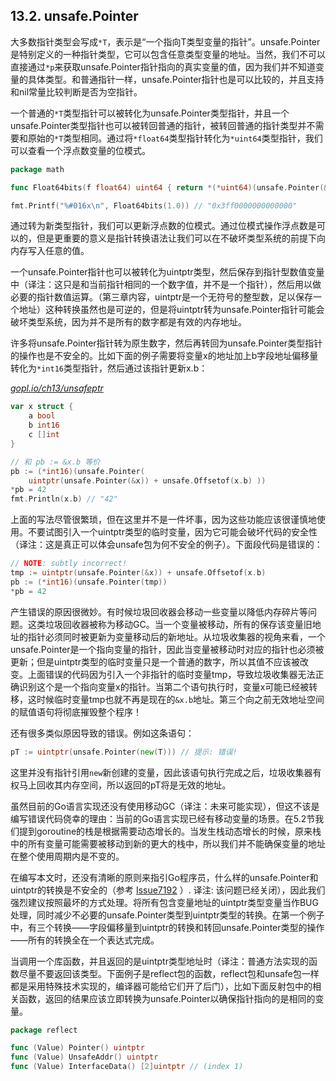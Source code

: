 ## 13.2. unsafe.Pointer

大多数指针类型会写成`*T`，表示是“一个指向T类型变量的指针”。unsafe.Pointer是特别定义的一种指针类型，它可以包含任意类型变量的地址。当然，我们不可以直接通过`*p`来获取unsafe.Pointer指针指向的真实变量的值，因为我们并不知道变量的具体类型。和普通指针一样，unsafe.Pointer指针也是可以比较的，并且支持和nil常量比较判断是否为空指针。

一个普通的`*T`类型指针可以被转化为unsafe.Pointer类型指针，并且一个unsafe.Pointer类型指针也可以被转回普通的指针，被转回普通的指针类型并不需要和原始的`*T`类型相同。通过将`*float64`类型指针转化为`*uint64`类型指针，我们可以查看一个浮点数变量的位模式。

```Go
package math

func Float64bits(f float64) uint64 { return *(*uint64)(unsafe.Pointer(&f)) }

fmt.Printf("%#016x\n", Float64bits(1.0)) // "0x3ff0000000000000"
```

通过转为新类型指针，我们可以更新浮点数的位模式。通过位模式操作浮点数是可以的，但是更重要的意义是指针转换语法让我们可以在不破坏类型系统的前提下向内存写入任意的值。

一个unsafe.Pointer指针也可以被转化为uintptr类型，然后保存到指针型数值变量中（译注：这只是和当前指针相同的一个数字值，并不是一个指针），然后用以做必要的指针数值运算。（第三章内容，uintptr是一个无符号的整型数，足以保存一个地址）这种转换虽然也是可逆的，但是将uintptr转为unsafe.Pointer指针可能会破坏类型系统，因为并不是所有的数字都是有效的内存地址。

许多将unsafe.Pointer指针转为原生数字，然后再转回为unsafe.Pointer类型指针的操作也是不安全的。比如下面的例子需要将变量x的地址加上b字段地址偏移量转化为`*int16`类型指针，然后通过该指针更新x.b：

<u><i>gopl.io/ch13/unsafeptr</i></u>
```Go
var x struct {
	a bool
	b int16
	c []int
}

// 和 pb := &x.b 等价
pb := (*int16)(unsafe.Pointer(
	uintptr(unsafe.Pointer(&x)) + unsafe.Offsetof(x.b) ))
*pb = 42
fmt.Println(x.b) // "42"
```

上面的写法尽管很繁琐，但在这里并不是一件坏事，因为这些功能应该很谨慎地使用。不要试图引入一个uintptr类型的临时变量，因为它可能会破坏代码的安全性（译注：这是真正可以体会unsafe包为何不安全的例子）。下面段代码是错误的：

```Go
// NOTE: subtly incorrect!
tmp := uintptr(unsafe.Pointer(&x)) + unsafe.Offsetof(x.b)
pb := (*int16)(unsafe.Pointer(tmp))
*pb = 42
```

产生错误的原因很微妙。有时候垃圾回收器会移动一些变量以降低内存碎片等问题。这类垃圾回收器被称为移动GC。当一个变量被移动，所有的保存该变量旧地址的指针必须同时被更新为变量移动后的新地址。从垃圾收集器的视角来看，一个unsafe.Pointer是一个指向变量的指针，因此当变量被移动时对应的指针也必须被更新；但是uintptr类型的临时变量只是一个普通的数字，所以其值不应该被改变。上面错误的代码因为引入一个非指针的临时变量tmp，导致垃圾收集器无法正确识别这个是一个指向变量x的指针。当第二个语句执行时，变量x可能已经被转移，这时候临时变量tmp也就不再是现在的`&x.b`地址。第三个向之前无效地址空间的赋值语句将彻底摧毁整个程序！

还有很多类似原因导致的错误。例如这条语句：

```Go
pT := uintptr(unsafe.Pointer(new(T))) // 提示: 错误!
```

这里并没有指针引用`new`新创建的变量，因此该语句执行完成之后，垃圾收集器有权马上回收其内存空间，所以返回的pT将是无效的地址。

虽然目前的Go语言实现还没有使用移动GC（译注：未来可能实现），但这不该是编写错误代码侥幸的理由：当前的Go语言实现已经有移动变量的场景。在5.2节我们提到goroutine的栈是根据需要动态增长的。当发生栈动态增长的时候，原来栈中的所有变量可能需要被移动到新的更大的栈中，所以我们并不能确保变量的地址在整个使用周期内是不变的。

在编写本文时，还没有清晰的原则来指引Go程序员，什么样的unsafe.Pointer和uintptr的转换是不安全的（参考 [Issue7192](https://github.com/golang/go/issues/7192) ）. 译注: 该问题已经关闭），因此我们强烈建议按照最坏的方式处理。将所有包含变量地址的uintptr类型变量当作BUG处理，同时减少不必要的unsafe.Pointer类型到uintptr类型的转换。在第一个例子中，有三个转换——字段偏移量到uintptr的转换和转回unsafe.Pointer类型的操作——所有的转换全在一个表达式完成。

当调用一个库函数，并且返回的是uintptr类型地址时（译注：普通方法实现的函数尽量不要返回该类型。下面例子是reflect包的函数，reflect包和unsafe包一样都是采用特殊技术实现的，编译器可能给它们开了后门），比如下面反射包中的相关函数，返回的结果应该立即转换为unsafe.Pointer以确保指针指向的是相同的变量。

```Go
package reflect

func (Value) Pointer() uintptr
func (Value) UnsafeAddr() uintptr
func (Value) InterfaceData() [2]uintptr // (index 1)
```
